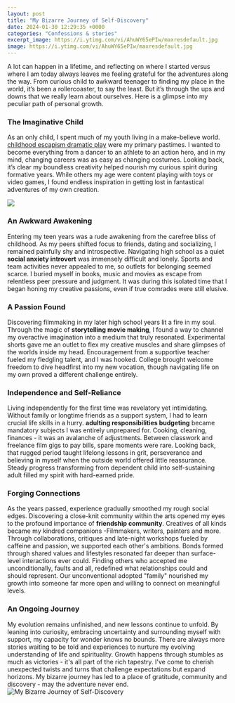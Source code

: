```yaml
---
layout: post
title: "My Bizarre Journey of Self-Discovery"
date: 2024-01-30 12:29:35 +0000
categories: "Confessions & stories"
excerpt_image: https://i.ytimg.com/vi/AhuWY65ePIw/maxresdefault.jpg
image: https://i.ytimg.com/vi/AhuWY65ePIw/maxresdefault.jpg
---
```


A lot can happen in a lifetime, and reflecting on where I started versus where I am today always leaves me feeling grateful for the adventures along the way. From curious child to awkward teenager to finding my place in the world, it’s been a rollercoaster, to say the least. But it’s through the ups and downs that we really learn about ourselves. Here is a glimpse into my peculiar path of personal growth.
### The Imaginative Child
As an only child, I spent much of my youth living in a make-believe world. [childhood escapism dramatic play](https://store.fi.io.vn/chihuahuas-christmas-lights-funny-xmas-dog-lover-104-chihuahua-dog) were my primary pastimes. I wanted to become everything from a dancer to an athlete to an action hero, and in my mind, changing careers was as easy as changing costumes. Looking back, it’s clear my boundless creativity helped nourish my curious spirit during formative years. While others my age were content playing with toys or video games, I found endless inspiration in getting lost in fantastical adventures of my own creation.

![](https://www.bigstridz.com/wp-content/uploads/2018/05/self-discovery.jpeg)
### An Awkward Awakening 
Entering my teen years was a rude awakening from the carefree bliss of childhood. As my peers shifted focus to friends, dating and socializing, I remained painfully shy and introspective. Navigating high school as a quiet **social anxiety introvert** was immensely difficult and lonely. Sports and team activities never appealed to me, so outlets for belonging seemed scarce. I buried myself in books, music and movies as escape from relentless peer pressure and judgment. It was during this isolated time that I began honing my creative passions, even if true comrades were still elusive.   
### A Passion Found
Discovering filmmaking in my later high school years lit a fire in my soul. Through the magic of **storytelling movie making**, I found a way to channel my overactive imagination into a medium that truly resonated. Experimental shorts gave me an outlet to flex my creative muscles and share glimpses of the worlds inside my head. Encouragement from a supportive teacher fueled my fledgling talent, and I was hooked. College brought welcome freedom to dive headfirst into my new vocation, though navigating life on my own proved a different challenge entirely.
### Independence and Self-Reliance
Living independently for the first time was revelatory yet intimidating. Without family or longtime friends as a support system, I had to learn crucial life skills in a hurry. **adulting responsibilities budgeting** became mandatory subjects I was entirely unprepared for. Cooking, cleaning, finances - it was an avalanche of adjustments. Between classwork and freelance film gigs to pay bills, spare moments were rare. Looking back, that rugged period taught lifelong lessons in grit, perseverance and believing in myself when the outside world offered little reassurance. Steady progress transforming from dependent child into self-sustaining adult filled my spirit with hard-earned pride.
### Forging Connections 
As the years passed, experience gradually smoothed my rough social edges. Discovering a close-knit community within the arts opened my eyes to the profound importance of **friendship community**. Creatives of all kinds became my kindred companions -Filmmakers, writers, painters and more. Through collaborations, critiques and late-night workshops fueled by caffeine and passion, we supported each other's ambitions. Bonds formed through shared values and lifestyles resonated far deeper than surface-level interactions ever could. Finding others who accepted me unconditionally, faults and all, redefined what relationships could and should represent. Our unconventional adopted "family" nourished my growth into someone far more open and willing to connect on meaningful levels. 
### An Ongoing Journey
My evolution remains unfinished, and new lessons continue to unfold. By leaning into curiosity, embracing uncertainty and surrounding myself with support, my capacity for wonder knows no bounds. There are always more stories waiting to be told and experiences to nurture my evolving understanding of life and spirituality. Growth happens through stumbles as much as victories - it's all part of the rich tapestry. I've come to cherish unexpected twists and turns that challenge expectations but expand horizons. My bizarre journey has led to a place of gratitude, community and discovery - may the adventure never end.
![My Bizarre Journey of Self-Discovery](https://i.ytimg.com/vi/AhuWY65ePIw/maxresdefault.jpg)